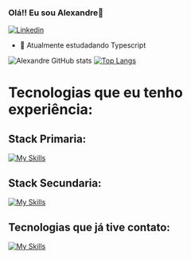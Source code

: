### Olá!! Eu sou Alexandre👋
[![Linkedin](https://img.shields.io/badge/LinkedIn-0077B5?style=for-the-badge&logo=linkedin&logoColor=white)](https://www.linkedin.com/in/alexandre-oliveira-marinho-b64a54229/)
- 🚀 Atualmente estudadando Typescript

<!--
**Aleomar15/Aleomar15** is a ✨ _special_ ✨ repository because its `README.md` (this file) appears on your GitHub profile.

Here are some ideas to get you started:

- 🔭 I’m currently working on ...

- 👯 I’m looking to collaborate on ...
- 🤔 I’m looking for help with ...
- 💬 Ask me about ...
- 📫 How to reach me: ...
- 😄 Pronouns: ...
- ⚡ Fun fact: ...
-->

![Alexandre GitHub stats](https://github-readme-stats.vercel.app/api?username=Aleomar15&count_private=true&theme=radical)
[![Top Langs](https://github-readme-stats.vercel.app/api/top-langs/?username=Aleomar15&layout=compact&theme=radical)](https://github.com/anuraghazra/github-readme-stats)
# Tecnologias que eu tenho experiência:
## Stack Primaria:
[![My Skills](https://skillicons.dev/icons?i=js,html,css,nodejs,express,vue,mysql,github,git)](https://skillicons.dev)
## Stack Secundaria:
[![My Skills](https://skillicons.dev/icons?i=typescript,mongodb,react,sequelize,java,spring,py,dotnet)](https://skillicons.dev)
## Tecnologias que já tive contato:
[![My Skills](https://skillicons.dev/icons?i=sass,c)](https://skillicons.dev)



